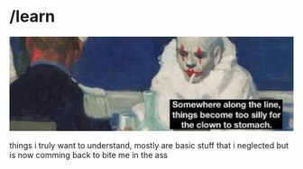 # /learn
![downTOclown](docs/down_to_clown.jpg)

things i truly want to understand, mostly are basic stuff that i neglected but is now comming back to bite me in the ass

